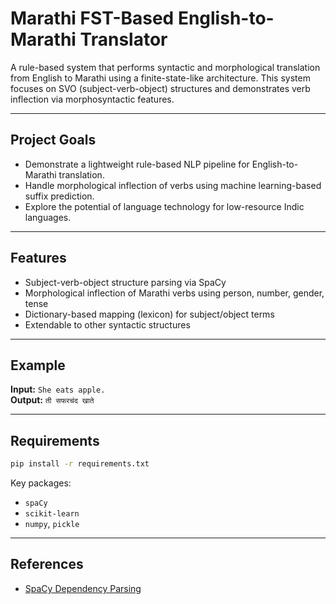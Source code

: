 
# Marathi FST-Based English-to-Marathi Translator

A rule-based system that performs syntactic and morphological translation from English to Marathi using a finite-state-like architecture. This system focuses on SVO (subject-verb-object) structures and demonstrates verb inflection via morphosyntactic features.

---

## Project Goals

- Demonstrate a lightweight rule-based NLP pipeline for English-to-Marathi translation.
- Handle morphological inflection of verbs using machine learning-based suffix prediction.
- Explore the potential of language technology for low-resource Indic languages.

---

## Features

- Subject-verb-object structure parsing via SpaCy
- Morphological inflection of Marathi verbs using person, number, gender, tense
- Dictionary-based mapping (lexicon) for subject/object terms
- Extendable to other syntactic structures

---

## Example

**Input:** `She eats apple.`  
**Output:** `ती सफरचंद खाते`

---

## Requirements

```bash
pip install -r requirements.txt
````

Key packages:

* `spaCy`
* `scikit-learn`
* `numpy`, `pickle`

---

## References
* [SpaCy Dependency Parsing](https://spacy.io/usage/linguistic-features#dependency-parse)

